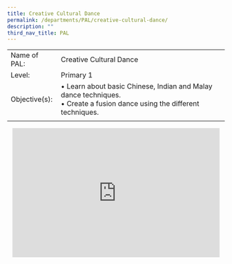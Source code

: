 ```yaml
---
title: Creative Cultural Dance
permalink: /departments/PAL/creative-cultural-dance/
description: ""
third_nav_title: PAL
---
```

<!--### Creative Cultural Dance-->

|  |  |
|---|---|
| Name of PAL: | Creative Cultural Dance |
| Level: | Primary 1 |
| Objective(s):<br> | • Learn about basic Chinese, Indian and Malay dance techniques.<br>• Create a fusion dance using the different techniques. |
|  |  |

<p align="center"><iframe allowfullscreen="true" height="299" width="480" frameborder="0" src="https://docs.google.com/presentation/d/e/2PACX-1vS4rDRYRGxDJ_vBsBpWcKh9JlgXmozvhnYKHUAFVdXWF2lt49Jrc_9ovCeOdXt8Pqi_EafPf1IX9z4A/embed?start=false&amp;loop=false&amp;delayms=5000"></iframe></p>